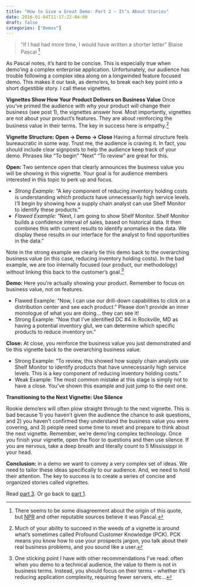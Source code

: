 ```yaml
---
title: "How to Give a Great Demo: Part 2 – It’s About Stories"
date: 2016-01-04T11:17:22-04:00
draft: false
categories: ["Demos"]
---
```


> “If I had had more time, I would have written a shorter letter"
Blaise Pascal [^1]

As Pascal notes, it’s hard to be concise. This is especially true when demo’ing a complex enterprise application. Unfortunately, our audience has trouble following a complex idea along on a longwinded feature focused demo. This makes it our task, as demo’ers, to break each key point into a short digestible story. I call these vignettes. 


**Vignettes Show How Your Product Delivers on Business Value**
Once you’ve primed the audience with why your product will change their business (see post 1), the vignettes answer how. Most importantly, vignettes are not about your product’s features. They are about reinforcing the business value in their terms. The key in success here is empathy.[^2]


**Vignette Structure: Open -> Demo -> Close**
Having a formal structure feels bureaucratic in some way. Trust me, the audience is craving it. In fact, you should include clear signposts to help the audience keep track of your demo. Phrases like “To begin” “Next” “To review” are great for this.  

**Open:** Two sentence open that clearly announces the business value you will be showing in this vignette. Your goal is for audience members interested in this topic to perk up and focus.

* *Strong Example:* “A key component of reducing inventory holding costs is understanding which products have unnecessarily high service levels. I’ll begin by showing how a supply chain analyst can use Shelf Monitor to identify these products.”
* *Flawed Example:* “Next, I am going to show Shelf Monitor. Shelf Monitor builds a confidence interval of sales, based on historical data. It then combines this with current results to identify anomalies in the data. We display these results in our interface for the analyst to find opportunities in the data.”

Note in the strong example we clearly tie this demo back to the overarching business value (in this case, reducing inventory holding costs). In the bad example, we are too internally focused (our product, our methodology) without linking this back to the customer’s goal.[^3]

**Demo:** Here you’re actually showing your product. Remember to focus on business value, not on features.

* Flawed Example: “Now, I can use our drill-down capabilities to click on a distribution center and see each product.” Please don’t provide an inner monologue of what you are doing… they can see it!
* Strong Example: “Now that I’ve identified DC #4 in Rockville, MD as having a potential inventory glut, we can determine which specific products to reduce inventory on.”

**Close:** At close, you reinforce the business value you just demonstrated and tie this vignette back to the overarching business value.

* Strong Example: “To review, this showed how supply chain analysts use Shelf Monitor to identify products that have unnecessarily high service levels. This is a key component of reducing inventory holding costs.”
* Weak Example: The most common mistake at this stage is simply not to have a close. You’ve shown this example and just jump to the next one.

**Transitioning to the Next Vignette: Use Silence**

Rookie demo’ers will often plow straight through to the next vignette. This is bad because 1) you haven’t given the audience the chance to ask questions, and 2) you haven’t confirmed they understand the business value you were covering, and 3) people need some time to reset and prepare to think about the next vignette. Remember, we’re demo’ing complex technology. Once you finish your vignette, open the floor to questions and then use silence. If you are nervous, take a deep breath and literally count to 5 Mississippi in your head.

**Conclusion:** in a demo we want to convey a very complex set of ideas. We need to tailor these ideas specifically to our audience. And, we need to hold their attention. The key to success is to create a series of concise and organized stories called vignettes.

Read [part 3](www.jonkatzur.com/posts/great-demo-pt-3). Or go back to [part 1](www.jonkatzur.com/posts/great-demo-pt-1). 

[^1]: There seems to be some disagreement about the origin of this quote, but [NPR](http://www.npr.org/sections/13.7/2014/02/03/270680304/this-could-have-been-shorter) and other reputable sources believe it was Pascal. 

[^2]: Much of your ability to succeed in the weeds of a vignette is around what’s sometimes called Profound Customer Knowledge (PCK). PCK means you know how to use your prospects jargon, you talk about their real business problems, and you sound like a user.  

[^3]: One sticking point I have with other recommendations I’ve read: often when you demo to a technical audience, the value to them is not in business terms. Instead, you should focus on their terms – whether it’s reducing application complexity, requiring fewer servers, etc…